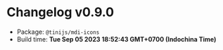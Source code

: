 # Changelog v0.9.0

- Package: `@tinijs/mdi-icons`
- Build time: **Tue Sep 05 2023 18:52:43 GMT+0700 (Indochina Time)**

